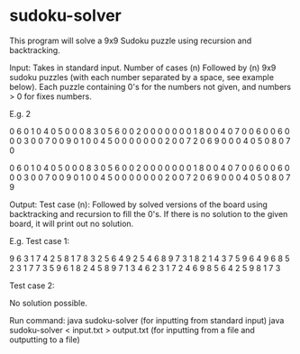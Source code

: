 # sudoku-solver
This program will solve a 9x9 Sudoku puzzle using recursion and backtracking.

Input:
Takes in standard input.
Number of cases (n)
Followed by (n) 9x9 sudoku puzzles (with each number separated by a space, see example below).
Each puzzle containing 0's for the numbers not given, and numbers > 0 for fixes numbers.

E.g.
2

0 6 0 1 0 4 0 5 0
0 0 8 3 0 5 6 0 0
2 0 0 0 0 0 0 0 1
8 0 0 4 0 7 0 0 6
0 0 6 0 0 0 3 0 0
7 0 0 9 0 1 0 0 4
5 0 0 0 0 0 0 0 2
0 0 7 2 0 6 9 0 0
0 4 0 5 0 8 0 7 0

0 6 0 1 0 4 0 5 0
0 0 8 3 0 5 6 0 0
2 0 0 0 0 0 0 0 1
8 0 0 4 0 7 0 0 6
0 0 6 0 0 0 3 0 0
7 0 0 9 0 1 0 0 4
5 0 0 0 0 0 0 0 2
0 0 7 2 0 6 9 0 0
0 4 0 5 0 8 0 7 9

Output:
Test case (n):
Followed by solved versions of the board using backtracking and recursion to fill the 0's.
If there is no solution to the given board, it will print out no solution.

E.g.
Test case 1:

9 6 3 1 7 4 2 5 8 
1 7 8 3 2 5 6 4 9 
2 5 4 6 8 9 7 3 1 
8 2 1 4 3 7 5 9 6 
4 9 6 8 5 2 3 1 7 
7 3 5 9 6 1 8 2 4 
5 8 9 7 1 3 4 6 2 
3 1 7 2 4 6 9 8 5 
6 4 2 5 9 8 1 7 3 


Test case 2:

No solution possible.

Run command:
java sudoku-solver                          (for inputting from standard input)
java sudoku-solver < input.txt > output.txt (for inputting from a file and outputting to a file)
